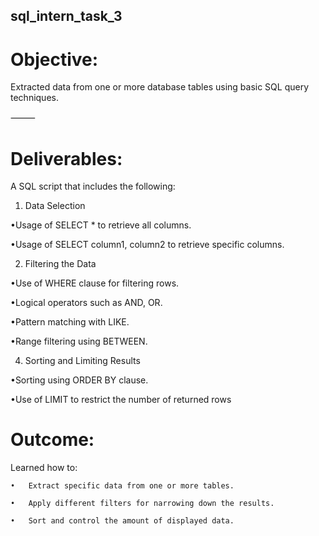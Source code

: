 ## sql_intern_task_3

# Objective:

Extracted data from one or more database tables using basic SQL query techniques.

⸻

# Deliverables:

A SQL script that includes the following:
	

 1.	Data Selection
	
•Usage of SELECT * to retrieve all columns.
  
•Usage of SELECT column1, column2 to retrieve specific columns.
	

2.	Filtering the Data
	
•Use of WHERE clause for filtering rows.
   	
•Logical operators such as AND, OR.

•Pattern matching with LIKE.

•Range filtering using BETWEEN.

 
 4.	Sorting and Limiting Results
	
•Sorting using ORDER BY clause.
 
•Use of LIMIT to restrict the number of returned rows

# Outcome:

 Learned how to:
 
    •	Extract specific data from one or more tables.
	
	•	Apply different filters for narrowing down the results.
 
	•	Sort and control the amount of displayed data.

 
 




 

